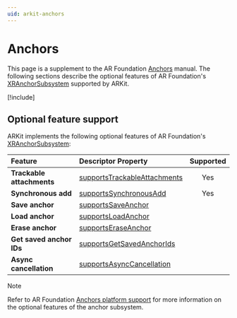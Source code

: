 ```yaml
---
uid: arkit-anchors
---
```

# Anchors

This page is a supplement to the AR Foundation [Anchors](xref:arfoundation-anchors) manual. The following sections describe the optional features of AR Foundation's [XRAnchorSubsystem](xref:UnityEngine.XR.ARSubsystems.XRAnchorSubsystem) supported by ARKit.

[!include[](snippets/arf-docs-tip.md)]

## Optional feature support

ARKit implements the following optional features of AR Foundation's [XRAnchorSubsystem](xref:UnityEngine.XR.ARSubsystems.XRAnchorSubsystem):

| Feature | Descriptor Property | Supported |
| :------ | :------------------ | :-------: |
| **Trackable attachments** | [supportsTrackableAttachments](xref:UnityEngine.XR.ARSubsystems.XRAnchorSubsystemDescriptor.supportsTrackableAttachments) | Yes |
| **Synchronous add** | [supportsSynchronousAdd](xref:UnityEngine.XR.ARSubsystems.XRAnchorSubsystemDescriptor.supportsSynchronousAdd) | Yes |
| **Save anchor** | [supportsSaveAnchor](xref:UnityEngine.XR.ARSubsystems.XRAnchorSubsystemDescriptor.supportsSaveAnchor) |  |
| **Load anchor** | [supportsLoadAnchor](xref:UnityEngine.XR.ARSubsystems.XRAnchorSubsystemDescriptor.supportsLoadAnchor) |  |
| **Erase anchor** | [supportsEraseAnchor](xref:UnityEngine.XR.ARSubsystems.XRAnchorSubsystemDescriptor.supportsEraseAnchor) |  |
| **Get saved anchor IDs** | [supportsGetSavedAnchorIds](xref:UnityEngine.XR.ARSubsystems.XRAnchorSubsystemDescriptor.supportsGetSavedAnchorIds) |  |
| **Async cancellation** | [supportsAsyncCancellation](xref:UnityEngine.XR.ARSubsystems.XRAnchorSubsystemDescriptor.supportsAsyncCancellation) |  |

> [!NOTE]
> Refer to AR Foundation [Anchors platform support](xref:arfoundation-anchors-platform-support) for more information
> on the optional features of the anchor subsystem.

